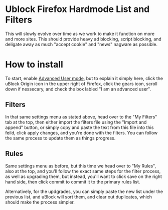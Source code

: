 
# Ublock Firefox Hardmode List and Filters

This will slowly evolve over time as we work to make it function on more and more sites. This should provide heavy ad blocking, script blocking, and deligate away as much "accept cookie" and "news" nagware as possible.

# How to install

To start, enable [Advanced User mode](https://github.com/gorhill/uBlock/wiki/Advanced-user-features), but to explain it simply here, click the uBlock Origin icon in the upper right of Firefox, click the gears icon, scroll down if nessecary, and check the box labled "I am an advanced user".

## Filters

In that same settings menu as stated above, head over to the "My Filters" tab at the top, then either import the filters file using the "Import and append" button, or simply copy and paste the text from this file into this feild, click apply changes, and you're done with the filters. You can follow the same process to update them as things progress.

## Rules

Same settings menu as before, but this time we head over to "My Rules", also at the top, and you'll follow the exact same steps for the filter process, as well as upgrading them, but instead, you'll want to click save on the right hand side, then click commit to commit it to the primary rules list.

Alternatively, for the updgrades, you can simply paste the new list under the previous list, and uBlock will sort them, and clear out duplicates, which should make the process simpler.
